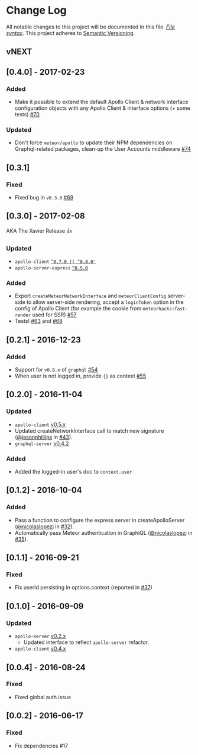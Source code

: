 # Change Log
All notable changes to this project will be documented in this file. [*File syntax*](http://keepachangelog.com/).
This project adheres to [Semantic Versioning](http://semver.org/).

## vNEXT

## [0.4.0] - 2017-02-23
### Added

-  Make it possible to extend the default Apollo Client & network interface configuration objects with any Apollo Client & interface options (+ some tests) [#70](https://github.com/apollographql/meteor-integration/pull/70)

### Updated

- Don't force `meteor/apollo` to update their NPM dependencies on Graphql-related packages, clean-up the User Accounts middleware [#74](https://github.com/apollographql/meteor-integration/pull/74)

## [0.3.1]
### Fixed

- Fixed bug in `v0.3.0` [#69](https://github.com/apollographql/meteor-integration/issues/69)

## [0.3.0] - 2017-02-08
AKA The Xavier Release 👍

### Updated

- `apollo-client` [`^0.7.0 || ^0.8.0'`](https://github.com/apollographql/apollo-client/blob/master/CHANGELOG.md#080)
- `apollo-server-express` [`^0.5.0`](https://github.com/apollographql/graphql-server/blob/master/CHANGELOG.md#v050)

### Added

- Export `createMeteorNetworkInterface` and `meteorClientConfig` server-side to allow server-side rendering, accept a `loginToken` option in the config of Apollo Client (for example the cookie from `meteorhacks:fast-render` used for SSR) [#57](https://github.com/apollostack/meteor-integration/pull/57)
- Tests! [#63](https://github.com/apollographql/meteor-integration/pull/63) and [#68](https://github.com/apollographql/meteor-integration/pull/68)

## [0.2.1] - 2016-12-23
### Added

- Support for `v0.8.x` of `graphql` [#54](https://github.com/apollostack/meteor-integration/pull/54)
- When user is not logged in, provide `{}` as context [#55](https://github.com/apollostack/meteor-integration/pull/55)

## [0.2.0] - 2016-11-04
### Updated

- `apollo-client` [v0.5.x](https://github.com/apollostack/apollo-client/blob/master/CHANGELOG.md#v050)
- Updated createNetworkInterface call to match new signature ([@jasonphillips](https://github.com/jasonphillips) in [#43](https://github.com/apollostack/meteor-integration/pull/43)).
- `graphql-server` [v0.4.2](https://github.com/apollostack/graphql-server/blob/master/CHANGELOG.md#v042)

### Added

- Added the logged-in user's doc to `context.user`

## [0.1.2] - 2016-10-04
### Added

- Pass a function to configure the express server in createApolloServer ([@nicolaslopezj](https://github.com/nicolaslopezj) in [#32](https://github.com/apollostack/meteor-integration/pull/32)).
- Automatically pass Meteor authentication in GraphiQL ([@nicolaslopezj](https://github.com/nicolaslopezj) in [#35](https://github.com/apollostack/meteor-integration/pull/35)).

## [0.1.1] - 2016-09-21
### Fixed

- Fix userId persisting in options.context (reported in [#37](https://github.com/apollostack/meteor-integration/pull/37))

## [0.1.0] - 2016-09-09
### Updated

- `apollo-server` [v0.2.x](https://github.com/apollostack/apollo-server/blob/cc15ebfb1c9637989e09976c8416b4fd5c2b6728/CHANGELOG.md)
  - Updated interface to reflect `apollo-server` refactor.
- `apollo-client` [v0.4.x](https://github.com/apollostack/apollo-client/blob/master/CHANGELOG.md#v040)

## [0.0.4] - 2016-08-24
### Fixed

- Fixed global auth issue

## [0.0.2] - 2016-06-17
### Fixed

- Fix dependencies #17
